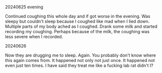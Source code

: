 20240625 evening

Continued coughing this whole day and if got worse in the evening. Was sleepy but couldn't sleep because I coughed like mad when I lied down. Multiple parts of my body ached as I coughed. Drank some milk and started recording my coughing. Perhaps because of the milk, the coughing was less severe when I recorded.


20240626

Now they are drugging me to sleep. Again. You probably don't know where this again comes from. It happened not only not just once. It happened not even just ten times. I have said they treat me like a fucking lab rat didn't I?
